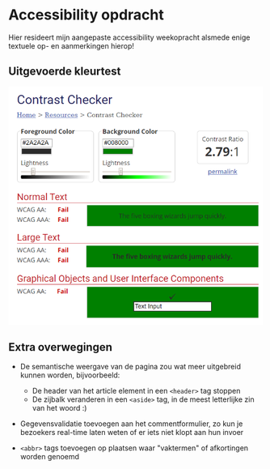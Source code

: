 

# Accessibility opdracht

Hier resideert mijn aangepaste accessibility weekopracht alsmede enige textuele op- en aanmerkingen hierop!

## Uitgevoerde kleurtest
![Contrast](contrasttest.png)

## Extra overwegingen

+ De semantische weergave van de pagina zou wat meer uitgebreid kunnen worden, bijvoorbeeld:
  - De header van het article element in een ```<header>``` tag stoppen
  - De zijbalk veranderen in een ```<aside>``` tag, in de meest letterlijke zin van het woord :)

+ Gegevensvalidatie toevoegen aan het commentformulier, zo kun je bezoekers real-time laten weten of er iets niet klopt aan hun invoer
+ ```<abbr>``` tags toevoegen op plaatsen waar "vaktermen" of afkortingen worden genoemd